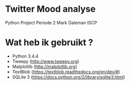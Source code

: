 # Twitter Mood analyse
Python Project Periode 2 Mark Daleman ISCP


# Wat heb ik gebruikt ?

- Python 3.4.4
- Tweepy (http://www.tweepy.org)
- Matplotlib (http://matplotlib.org)
- TextBlob (https://textblob.readthedocs.org/en/dev/#)
- SQLite 3 (https://docs.python.org/2/library/sqlite3.html) 